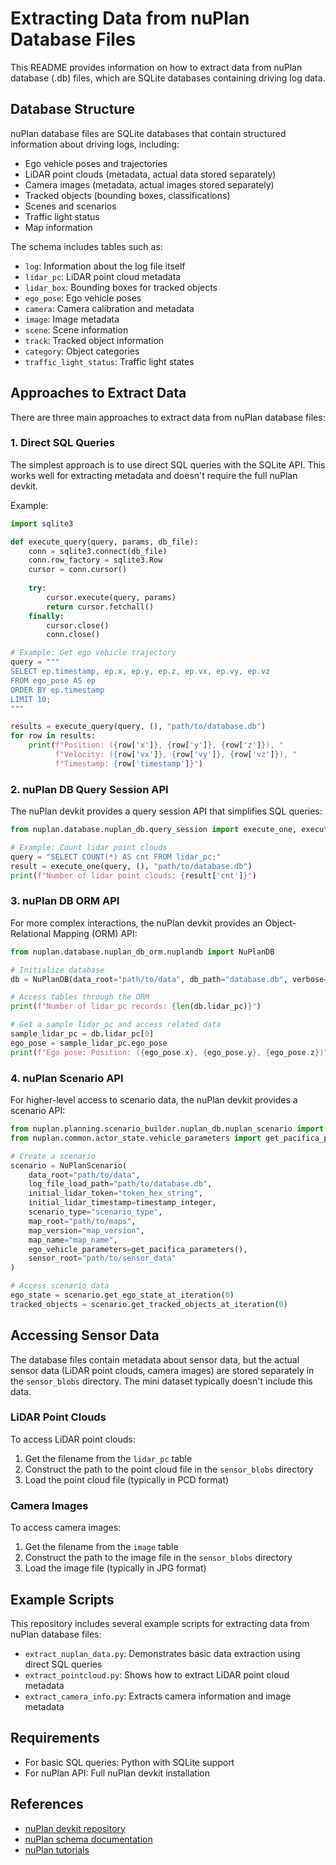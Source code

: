 # Extracting Data from nuPlan Database Files

This README provides information on how to extract data from nuPlan database (.db) files, which are SQLite databases containing driving log data.

## Database Structure

nuPlan database files are SQLite databases that contain structured information about driving logs, including:

- Ego vehicle poses and trajectories
- LiDAR point clouds (metadata, actual data stored separately)
- Camera images (metadata, actual images stored separately)
- Tracked objects (bounding boxes, classifications)
- Scenes and scenarios
- Traffic light status
- Map information

The schema includes tables such as:
- `log`: Information about the log file itself
- `lidar_pc`: LiDAR point cloud metadata
- `lidar_box`: Bounding boxes for tracked objects
- `ego_pose`: Ego vehicle poses
- `camera`: Camera calibration and metadata
- `image`: Image metadata
- `scene`: Scene information
- `track`: Tracked object information
- `category`: Object categories
- `traffic_light_status`: Traffic light states

## Approaches to Extract Data

There are three main approaches to extract data from nuPlan database files:

### 1. Direct SQL Queries

The simplest approach is to use direct SQL queries with the SQLite API. This works well for extracting metadata and doesn't require the full nuPlan devkit.

Example:
```python
import sqlite3

def execute_query(query, params, db_file):
    conn = sqlite3.connect(db_file)
    conn.row_factory = sqlite3.Row
    cursor = conn.cursor()
    
    try:
        cursor.execute(query, params)
        return cursor.fetchall()
    finally:
        cursor.close()
        conn.close()

# Example: Get ego vehicle trajectory
query = """
SELECT ep.timestamp, ep.x, ep.y, ep.z, ep.vx, ep.vy, ep.vz
FROM ego_pose AS ep
ORDER BY ep.timestamp
LIMIT 10;
"""

results = execute_query(query, (), "path/to/database.db")
for row in results:
    print(f"Position: ({row['x']}, {row['y']}, {row['z']}), "
          f"Velocity: ({row['vx']}, {row['vy']}, {row['vz']}), "
          f"Timestamp: {row['timestamp']}")
```

### 2. nuPlan DB Query Session API

The nuPlan devkit provides a query session API that simplifies SQL queries:

```python
from nuplan.database.nuplan_db.query_session import execute_one, execute_many

# Example: Count lidar point clouds
query = "SELECT COUNT(*) AS cnt FROM lidar_pc;"
result = execute_one(query, (), "path/to/database.db")
print(f"Number of lidar point clouds: {result['cnt']}")
```

### 3. nuPlan DB ORM API

For more complex interactions, the nuPlan devkit provides an Object-Relational Mapping (ORM) API:

```python
from nuplan.database.nuplan_db_orm.nuplandb import NuPlanDB

# Initialize database
db = NuPlanDB(data_root="path/to/data", db_path="database.db", verbose=False)

# Access tables through the ORM
print(f"Number of lidar_pc records: {len(db.lidar_pc)}")

# Get a sample lidar_pc and access related data
sample_lidar_pc = db.lidar_pc[0]
ego_pose = sample_lidar_pc.ego_pose
print(f"Ego pose: Position: ({ego_pose.x}, {ego_pose.y}, {ego_pose.z})")
```

### 4. nuPlan Scenario API

For higher-level access to scenario data, the nuPlan devkit provides a scenario API:

```python
from nuplan.planning.scenario_builder.nuplan_db.nuplan_scenario import NuPlanScenario
from nuplan.common.actor_state.vehicle_parameters import get_pacifica_parameters

# Create a scenario
scenario = NuPlanScenario(
    data_root="path/to/data",
    log_file_load_path="path/to/database.db",
    initial_lidar_token="token_hex_string",
    initial_lidar_timestamp=timestamp_integer,
    scenario_type="scenario_type",
    map_root="path/to/maps",
    map_version="map_version",
    map_name="map_name",
    ego_vehicle_parameters=get_pacifica_parameters(),
    sensor_root="path/to/sensor_data"
)

# Access scenario data
ego_state = scenario.get_ego_state_at_iteration(0)
tracked_objects = scenario.get_tracked_objects_at_iteration(0)
```

## Accessing Sensor Data

The database files contain metadata about sensor data, but the actual sensor data (LiDAR point clouds, camera images) are stored separately in the `sensor_blobs` directory. The mini dataset typically doesn't include this data.

### LiDAR Point Clouds

To access LiDAR point clouds:
1. Get the filename from the `lidar_pc` table
2. Construct the path to the point cloud file in the `sensor_blobs` directory
3. Load the point cloud file (typically in PCD format)

### Camera Images

To access camera images:
1. Get the filename from the `image` table
2. Construct the path to the image file in the `sensor_blobs` directory
3. Load the image file (typically in JPG format)

## Example Scripts

This repository includes several example scripts for extracting data from nuPlan database files:

- `extract_nuplan_data.py`: Demonstrates basic data extraction using direct SQL queries
- `extract_pointcloud.py`: Shows how to extract LiDAR point cloud metadata
- `extract_camera_info.py`: Extracts camera information and image metadata

## Requirements

- For basic SQL queries: Python with SQLite support
- For nuPlan API: Full nuPlan devkit installation

## References

- [nuPlan devkit repository](https://github.com/motional/nuplan-devkit)
- [nuPlan schema documentation](https://github.com/motional/nuplan-devkit/blob/master/docs/nuplan_schema.md)
- [nuPlan tutorials](https://github.com/motional/nuplan-devkit/tree/master/tutorials) 